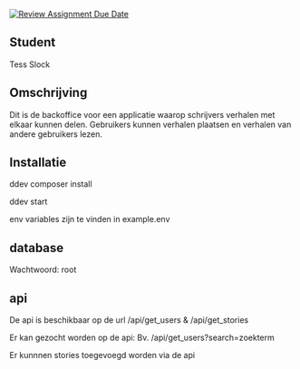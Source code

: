 [![Review Assignment Due Date](https://classroom.github.com/assets/deadline-readme-button-22041afd0340ce965d47ae6ef1cefeee28c7c493a6346c4f15d667ab976d596c.svg)](https://classroom.github.com/a/RN63TLFQ)

## Student

Tess Slock

## Omschrijving

Dit is de backoffice voor een applicatie waarop schrijvers verhalen met elkaar kunnen delen. Gebruikers kunnen verhalen plaatsen en verhalen van andere gebruikers lezen.

## Installatie

ddev composer install

ddev start

env variables zijn te vinden in example.env

## database
Wachtwoord: root

## api
De api is beschikbaar op de url /api/get_users & /api/get_stories

Er kan gezocht worden op de api:
Bv. /api/get_users?search=zoekterm

Er kunnnen stories toegevoegd worden via de api